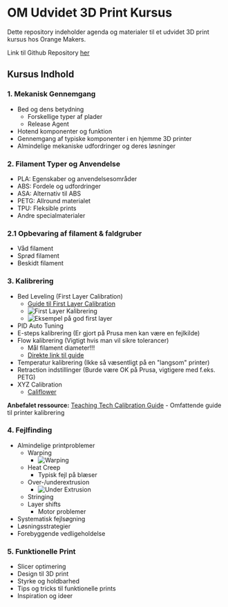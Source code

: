 # OM Udvidet 3D Print Kursus

Dette repository indeholder agenda og materialer til et udvidet 3D print kursus hos Orange Makers.

Link til Github Repository [her](https://github.com/zenturacp/OMUdvidet3DPrint)

## Kursus Indhold

### 1. Mekanisk Gennemgang
- Bed og dens betydning
  - Forskellige typer af plader
  - Release Agent
- Hotend komponenter og funktion
- Gennemgang af typiske komponenter i en hjemme 3D printer
- Almindelige mekaniske udfordringer og deres løsninger

### 2. Filament Typer og Anvendelse
- PLA: Egenskaber og anvendelsesområder
- ABS: Fordele og udfordringer
- ASA: Alternativ til ABS
- PETG: Allround materialet
- TPU: Fleksible prints
- Andre specialmaterialer 

### 2.1 Opbevaring af filament & faldgruber
- Våd filament
- Sprød filament
- Beskidt filament

### 3. Kalibrering
- Bed Leveling (First Layer Calibration)
  - [Guide til First Layer Calibration](https://teachingtechyt.github.io/calibration.html#firstlayer)
  - ![First Layer Kalibrering](https://teachingtechyt.github.io/img/firstlayer.jpg)
  - ![Eksempel på god first layer](https://teachingtechyt.github.io/img/firstlayer2.jpg)
- PID Auto Tuning
- E-steps kalibrering (Er gjort på Prusa men kan være en fejlkilde)
- Flow kalibrering (Vigtigt hvis man vil sikre tolerancer)
  - Mål filament diameter!!!
  - [Direkte link til guide](https://teachingtechyt.github.io/calibration.html#flow)
- Temperatur kalibrering (Ikke så væsentligt på en "langsom" printer)
- Retraction indstillinger (Burde være OK på Prusa, vigtigere med f.eks. PETG)
- XYZ Calibration
  - [Califlower](https://vector3d.shop/products/califlower-calibration-tool-mk2)

**Anbefalet ressource:** [Teaching Tech Calibration Guide](https://teachingtechyt.github.io/calibration.html) - Omfattende guide til printer kalibrering

### 4. Fejlfinding
- Almindelige printproblemer
  - Warping
    - ![Warping](https://www.simplify3d.com/wp-content/uploads/2019/04/warping-1024x1024-1-1024x1024.jpg)
  - Heat Creep
    - Typisk fejl på blæser
  - Over-/underextrusion
    - ![Under Extrusion](https://www.simplify3d.com/wp-content/uploads/2019/04/under-extruding-1024x1024.jpg)
  - Stringing
  - Layer shifts
    - Motor problemer
- Systematisk fejlsøgning
- Løsningsstrategier
- Forebyggende vedligeholdelse

### 5. Funktionelle Print
- Slicer optimering
- Design til 3D print
- Styrke og holdbarhed
- Tips og tricks til funktionelle prints
- Inspiration og ideer
